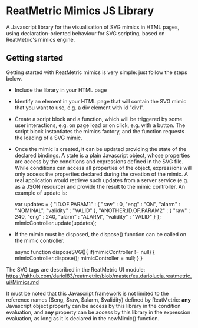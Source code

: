 # ReatMetric Mimics JS Library
A Javascript library for the visualisation of SVG mimics in HTML pages, using declaration-oriented behaviour for SVG scripting, based on ReatMetric's mimics engine.
 
## Getting started
Getting started with ReatMetric mimics is very simple: just follow the steps below.

- Include the library in your HTML page


    <script type="text/javascript" src="rtmt-mimics.js"></script>
  
- Identify an element in your HTML page that will contain the SVG mimic that you want to use, 
e.g. a div element with id "div1". 


    <div id="div1"><!-- The SVG will go here --></div>

- Create a script block and a function, which will be triggered by some user interactions, e.g. on page load or on click,
e.g. with a button. The script block instantiates the mimics factory, and the function requests the 
loading of a SVG mimic.


    <script type="text/javascript">
        var factoryObj = new RtmtMimics(document); // Create the mimics factory
        var mimicController = null; // This variable will  
        
        async function loadSVG(){
        	if(mimicController === null) { // Create the mimic if not done yet		
        		mimicController = factoryObj.newMimic(
        			'https://127.0.0.1:8080/station.svg', // URL of the SVG file
        			document.getElementById("div1"), // Element to attach the SVG to
        			["raw", "eng", "alarm", "validity"]); // Object properties that are part of an expression (read below)
        		await mimicController.initialise(); // Initialise the mimic with the bindings
        		var bindings = mimicController.getBindings(); // Return the array of the binding objects defined in the mimics
        		bindings.forEach(a => console.log("Binding detected: " + a));
        	}
        }   
        
        [...]
        
        
    </script>
 
 - Once the mimic is created, it can be updated providing the state of the declared bindings. A state is a plain Javascript object,
 whose properties are access by the conditions and expressions defined in the SVG file. While conditions can access all properties of the
 object, expressions will only access the properties declared during the creation of the mimic. A real application would retrieve such updates from a server service (e.g. as a JSON resource) and provide the result to the mimic controller.
An example of update is:
 
 
     var updates = {
 			"ID.OF.PARAM1" : {
 				"raw" : 0,
 				"eng" : "ON",
 				"alarm" : "NOMINAL",
 				"validity" : "VALID"
 			},
 			"ANOTHER.ID.OF.PARAM2" : {
 				"raw" : 240,
 				"eng" : 240,
 				"alarm" : "ALARM",
 				"validity" : "VALID"
 			}
 		};
 		mimicController.update(updates);
 

- If the mimic must be disposed, the dispose() function can be called on the mimic controller.


    async function disposeSVG(){
        if(mimicController != null) {
            mimicController.dispose();
            mimicController = null;
        }
    }

The SVG tags are described in the ReatMetric UI module: https://github.com/dariol83/reatmetric/blob/master/eu.dariolucia.reatmetric.ui/Mimics.md

It must be noted that this Javascript framework is not limited to the reference names ($eng, $raw, $alarm, $validity) defined by ReatMetric: **any** Javascript object property
can be access by this library in the condition evaluation, and **any** property can be access by this library in the expression evaluation, as long 
as it is declared in the newMimic() function. 

